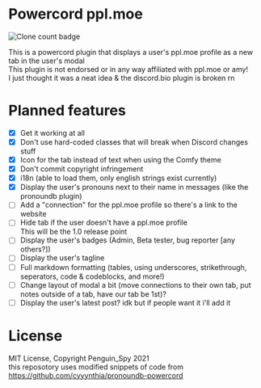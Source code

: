 # Powercord ppl.moe
![Clone count badge](https://img.shields.io/endpoint?url=https%3A%2F%2Fstatthegit.penguinspy.repl.co%2Fsheilds%2Fpowercord-ppl-moe)

This is a powercord plugin that displays a user's ppl.moe profile as a new tab in the user's modal  
This plugin is not endorsed or in any way affiliated with ppl.moe or amy!  
I just thought it was a neat idea & the discord.bio plugin is broken rn

# Planned features

- [x] Get it working at all
- [x] Don't use hard-coded classes that will break when Discord changes stuff
- [x] Icon for the tab instead of text when using the Comfy theme
- [x] Don't commit copyright infringement
- [X] i18n (able to load them, only english strings exist currently)
- [x] Display the user's pronouns next to their name in messages (like the pronoundb plugin)
- [ ] Add a "connection" for the ppl.moe profile so there's a link to the website
- [ ] Hide tab if the user doesn't have a ppl.moe profile  
This will be the 1.0 release point
- [ ] Display the user's badges (Admin, Beta tester, bug reporter [any others?])
- [ ] Display the user's tagline
- [ ] Full markdown formatting (tables, using underscores, strikethrough, seperators, code & codeblocks, and more!)
- [ ] Change layout of modal a bit (move connections to their own tab, put notes outside of a tab, have our tab be 1st)?
- [ ] Display the user's latest post? idk but if people want it i'll add it

# License

MIT License, Copyright Penguin_Spy 2021  
this reposotory uses modified snippets of code from https://github.com/cyyynthia/pronoundb-powercord
